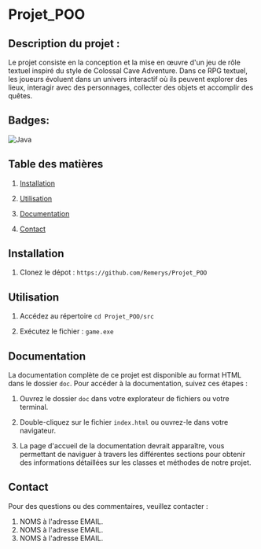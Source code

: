 # Projet_POO


## Description du projet :
Le projet consiste en la conception et la mise en œuvre d'un jeu de rôle textuel inspiré du style de Colossal Cave Adventure. Dans ce RPG textuel, les joueurs évoluent dans un univers interactif où ils peuvent explorer des lieux, interagir avec des personnages, collecter des objets et accomplir des quêtes.

## Badges:
![Java](https://img.shields.io/badge/java-%23ED8B00.svg?style=for-the-badge&logo=openjdk&logoColor=white)

## Table des matières

1. [Installation](#installation)

2. [Utilisation](#utilisation)

3. [Documentation](#documentation)

4. [Contact](#contact)


## Installation

1. Clonez le dépot : `https://github.com/Remerys/Projet_POO`


## Utilisation
1. Accédez au répertoire `cd Projet_POO/src`

2. Exécutez le fichier : `game.exe`


## Documentation

La documentation complète de ce projet est disponible au format HTML dans le dossier `doc`. Pour accéder à la documentation, suivez ces étapes :

1. Ouvrez le dossier `doc` dans votre explorateur de fichiers ou votre terminal.

2. Double-cliquez sur le fichier `index.html` ou ouvrez-le dans votre navigateur.

3. La page d'accueil de la documentation devrait apparaître, vous permettant de naviguer à travers les différentes sections pour obtenir des informations détaillées sur les classes et méthodes de notre projet.


## Contact
Pour des questions ou des commentaires, veuillez contacter :
1. NOMS à l'adresse EMAIL.
2. NOMS à l'adresse EMAIL.
3. NOMS à l'adresse EMAIL.
